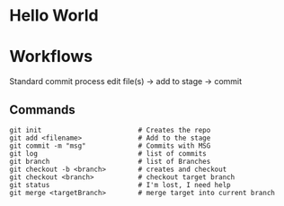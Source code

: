 # Hello World

# Workflows

Standard commit process
 edit file(s) -> add to stage -> commit

## Commands

```
git init                        # Creates the repo
git add <filename>              # Add to the stage
git commit -m "msg"             # Commits with MSG
git log                         # list of commits
git branch                      # list of Branches
git checkout -b <branch>        # creates and checkout
git checkout <branch>           # checkout target branch
git status                      # I'm lost, I need help
git merge <targetBranch>        # merge target into current branch
```